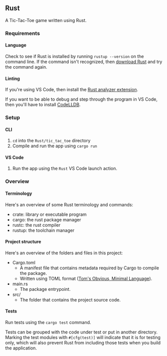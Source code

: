 ## Rust

A Tic-Tac-Toe game written using Rust.

### Requirements

#### Language
Check to see if Rust is installed by running `rustup --version` on the command line. If the command isn't recognized, then [download Rust](https://rustup.rs/) and try the command again.

#### Linting
If you're using VS Code, then install the [Rust analyzer extension](https://marketplace.visualstudio.com/items?itemName=rust-lang.rust-analyzer).

If you want to be able to debug and step through the program in VS Code, then you'll have to install [CodeLLDB](https://marketplace.visualstudio.com/items?itemName=vadimcn.vscode-lldb).

### Setup

#### CLI 

1. `cd` into the `Rust/tic_tac_toe` directory
2. Compile and run the app using `cargo run`

#### VS Code

1. Run the app using the `Rust` VS Code launch action.

### Overview 

#### Terminology
Here's an overview of some Rust terminology and commands:
- crate: library or executable program
- cargo: the rust package manager
- rustc: the rust compiler
- rustup: the toolchain manager

#### Project structure
Here's an overview of the folders and files in this project:
- Cargo.toml
    - A manifest file that contains metadata required by Cargo to compile the package.
    - Written using TOML format ([Tom's Obvious, Minimal Language](https://en.wikipedia.org/wiki/TOML)).
- main.rs
    - The package entrypoint.
- src/
    - The folder that contains the project source code.

#### Tests
Run tests using the `cargo test` command.

Tests can be grouped with the code under test or put in another directory.
Marking the test modules with `#[cfg(test)]` will indicate that it is for
testing only, which will also prevent Rust from including those tests when
you build the application.
